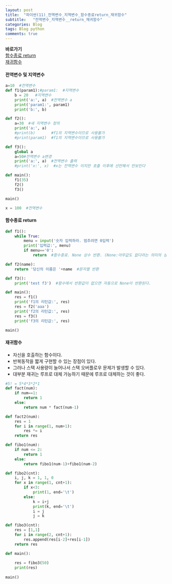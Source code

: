 ```yaml
---  
layout: post  
title:  "파이썬(11)_전역변수_지역변수_함수종료return_재귀함수"  
subtitle:   "전역변수_지역변수__return_재귀함수"  
categories: Blog  
tags: Blog python     
comments: true  
---  
```

**바로가기**       
[함수종료 return](####함수종료-return)      
[재귀함수](####재귀함수)      

#### 전역변수 및 지역변수

~~~python
a=10  #전역변수
def f1(param1):#param1:  #지역변수
    b = 20   #지역변수
    print('a:', a)  #전역변수 a
    print('param1:', param1)
    print('b:', b)

def f2():
    a=30  #새 지역변수 정의
    print('a:', a)
    #print(b)       #f1의 지역변수이므로 사용불가
    #print(param1)  #f1의 지역변수이므로 사용불가

def f3():
    global a
    a=50#전역변수 a변경
    print('a:', a)  #전역변수 출력
    #print('x:', x)  #x는 전역변수 이지만 호출 이후에 선언해서 안보인다

def main():
    f1(35)
    f2()
    f3()

main()

x = 100  #전역변수
~~~

#### 함수종료 return

~~~python
def f1():
    while True:
        menu = input('숫자 입력하라. 멈추려면 0입력')
        print('입력값:', menu)
        if menu=='0':
            return  #함수종료. None 상수 반환. (None:아무값도 없다라는 의미의 상수)

def f2(name):
    return '당신의 이름은 '+name  #문자열 반환

def f3():
    print('test f3')  #함수에서 반환값이 없으면 자동으로 None이 반환된다.

def main():
    res = f1()
    print('f1의 리턴값:', res)
    res = f2('aaa')
    print('f2의 리턴값:', res)
    res = f3()
    print('f3의 리턴값:', res)

main()
~~~

#### 재귀함수

- 자신을 호출하는 함수이다.     
- 반복동작을 짧게 구현할 수 있는 장점이 있다.     
- 그러나 스택 사용량이 늘어나서 스택 오버플로우 문제가 발생할 수 있다.     
- 대부분 재귀는 루프로 대체 가능하기 때문에 루프로 대체하는 것이 좋다.     

~~~python
#5! = 5*4*3*2*1
def fact(num):
    if num==1:
        return 1
    else:
        return num * fact(num-1)

def fact2(num):
    res = 1
    for i in range(1, num+1):
        res *= i
    return res

def fibo1(num):
    if num <= 2:
        return 1
    else:
        return fibo1(num-1)+fibo1(num-2)

def fibo2(cnt):
    i, j, k = 1, 1, 0
    for x in range(1, cnt+1):
        if x<3:
            print(1, end='\t')
        else:
            k = i+j
            print(k, end='\t')
            i = j
            j = k

def fibo3(cnt):
    res = [1,1]
    for i in range(2, cnt+1):
        res.append(res[i-2]+res[i-1])
    return res

def main():
    
    res = fibo3(50)
    print(res)
    
main()
~~~
